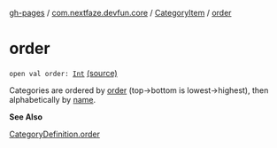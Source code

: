 [gh-pages](../../index.md) / [com.nextfaze.devfun.core](../index.md) / [CategoryItem](index.md) / [order](./order.md)

# order

`open val order: `[`Int`](https://kotlinlang.org/api/latest/jvm/stdlib/kotlin/-int/index.html) [(source)](https://github.com/NextFaze/dev-fun/tree/master/devfun-annotations/src/main/java/com/nextfaze/devfun/core/Items.kt#L119)

Categories are ordered by [order](./order.md) (top-&gt;bottom is lowest-&gt;highest), then alphabetically by [name](name.md).

**See Also**

[CategoryDefinition.order](../-category-definition/order.md)

